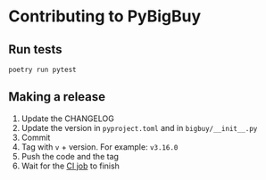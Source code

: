 # Contributing to PyBigBuy

## Run tests

    poetry run pytest

## Making a release

1. Update the CHANGELOG
2. Update the version in `pyproject.toml` and in `bigbuy/__init__.py`
3. Commit
4. Tag with `v` + version. For example: `v3.16.0`
5. Push the code and the tag
6. Wait for the [CI job][ci] to finish

[ci]: https://gitlab.com/bixoto/pybigbuy/-/jobs
